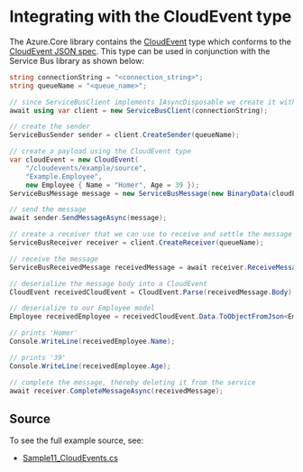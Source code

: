 # Integrating with the CloudEvent type

The Azure.Core library contains the [CloudEvent](https://docs.microsoft.com/dotnet/api/azure.messaging.cloudevent) type which conforms to the [CloudEvent JSON spec](https://github.com/cloudevents/spec/blob/v1.0.2/cloudevents/formats/json-format.md). This type can be used in conjunction with the Service Bus library as shown below:

```C# Snippet:ServiceBusCloudEvents
string connectionString = "<connection_string>";
string queueName = "<queue_name>";

// since ServiceBusClient implements IAsyncDisposable we create it with "await using"
await using var client = new ServiceBusClient(connectionString);

// create the sender
ServiceBusSender sender = client.CreateSender(queueName);

// create a payload using the CloudEvent type
var cloudEvent = new CloudEvent(
    "/cloudevents/example/source",
    "Example.Employee",
    new Employee { Name = "Homer", Age = 39 });
ServiceBusMessage message = new ServiceBusMessage(new BinaryData(cloudEvent));

// send the message
await sender.SendMessageAsync(message);

// create a receiver that we can use to receive and settle the message
ServiceBusReceiver receiver = client.CreateReceiver(queueName);

// receive the message
ServiceBusReceivedMessage receivedMessage = await receiver.ReceiveMessageAsync();

// deserialize the message body into a CloudEvent
CloudEvent receivedCloudEvent = CloudEvent.Parse(receivedMessage.Body);

// deserialize to our Employee model
Employee receivedEmployee = receivedCloudEvent.Data.ToObjectFromJson<Employee>();

// prints 'Homer'
Console.WriteLine(receivedEmployee.Name);

// prints '39'
Console.WriteLine(receivedEmployee.Age);

// complete the message, thereby deleting it from the service
await receiver.CompleteMessageAsync(receivedMessage);
```

## Source

To see the full example source, see:

* [Sample11_CloudEvents.cs](https://github.com/Azure/azure-sdk-for-net/blob/main/sdk/servicebus/Azure.Messaging.ServiceBus/tests/Samples/Sample11_CloudEvents.cs)
